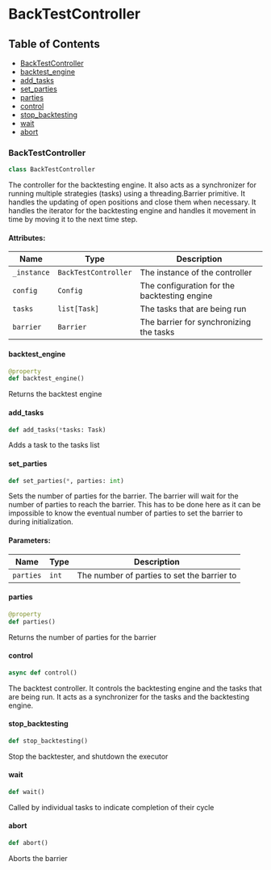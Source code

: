 # BackTestController

## Table of Contents
- [BackTestController](#backtest_controller.back_test_controller)
- [backtest_engine](#backtest_controller.backtest_engine)
- [add_tasks](#backtest_controller.add_tasks)
- [set_parties](#backtest_controller.set_parties)
- [parties](#backtest_controller.parties)
- [control](#backtest_controller.control)
- [stop_backtesting](#backtest_controller.stop_backtesting)
- [wait](#backtest_controller.wait)
- [abort](#backtest_controller.abort)


<a id="backtest_controller.back_test_controller"></a>
### BackTestController
```python
class BackTestController
```
The controller for the backtesting engine.
It also acts as a synchronizer for running multiple strategies (tasks) using a threading.Barrier primitive.
It handles the updating of open positions and close them when necessary.
It handles the iterator for the backtesting engine and handles it movement in time by moving it to the next time step.

#### Attributes:
| Name        | Type                 | Description                                  |
|-------------|----------------------|----------------------------------------------|
| `_instance` | `BackTestController` | The instance of the controller               |
| `config`    | `Config`             | The configuration for the backtesting engine |
| `tasks`     | `list[Task]`         | The tasks that are being run                 |
| `barrier`   | `Barrier`            | The barrier for synchronizing the tasks      |


<a id="backtest_controller.backtest_engine"></a>
#### backtest_engine
```python
@property
def backtest_engine()
```
Returns the backtest engine


<a id="backtest_controller.add_tasks"></a>
#### add_tasks
```python
def add_tasks(*tasks: Task)
```
Adds a task to the tasks list


<a id="backtest_controller.set_parties"></a>
#### set_parties
```python
def set_parties(*, parties: int)
```
Sets the number of parties for the barrier. The barrier will wait for the number of parties to reach the barrier.
This has to be done here as it can be impossible to know the eventual number of parties to set the barrier to during initialization.

#### Parameters:
| Name      | Type  | Description                                 |
|-----------|-------|---------------------------------------------|
| `parties` | `int` | The number of parties to set the barrier to |


<a id="backtest_controller.parties"></a>
#### parties
```python
@property
def parties()
```
Returns the number of parties for the barrier


<a id="backtest_controller.control"></a>
#### control
```python
async def control()
```
The backtest controller. It controls the backtesting engine and the tasks that are being run.
It acts as a synchronizer for the tasks and the backtesting engine.


<a id="backtest_controller.stop_backtesting"></a>
#### stop_backtesting
```python
def stop_backtesting()
```
Stop the backtester, and shutdown the executor


<a id="backtest_controller.wait"></a>
#### wait
```python
def wait()
```
Called by individual tasks to indicate completion of their cycle


<a id="backtest_controller.abort"></a>
#### abort
```python
def abort()
```
Aborts the barrier
